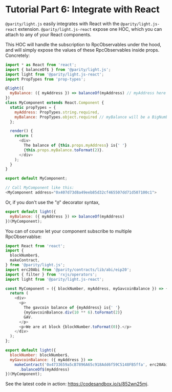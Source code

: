 # Tutorial Part 6: Integrate with React

`@parity/light.js` easily integrates with React with the `@parity/light.js-react` extension. `@parity/light.js-react` expose one HOC, which you can attach to any of your React components.

This HOC will handle the subscription to RpcObservables under the hood, and will simply expose the values of these RpcObservables inside props. Concretely:

```javascript
import * as React from 'react';
import { balanceOf$ } from '@parity/light.js';
import light from '@parity/light.js-react';
import PropTypes from 'prop-types';

@light({
  myBalance: ({ myAddress }) => balanceOf(myAddress) // myAddress here is a prop passed directly to MyComponent
})
class MyComponent extends React.Component {
  static propTypes = {
    myAddress: PropTypes.string.required,
    myBalance: PropTypes.object.required // myBalance will be a BigNumber
  };

  render() {
    return (
      <div>
        The balance of {this.props.myAddress} is{' '}
        {this.props.myBalance.toFormat(2)}.
      </div>
    );
  }
}

export default MyComponent;

// Call MyComponent like this:
<MyComponent address="0x407d73d8a49eeb85d32cf465507dd71d507100c1">
```

Or, if you don't use the "`@`" decorator syntax,

```javascript
export default light({
  myBalance: ({ myAddress }) => balanceOf(myAddress)
})(MyComponent);
```

You can of course let your component subscribe to multiple RpcObservablse:

```javascript
import React from 'react';
import {
  blockNumber$,
  makeContract,
} from '@parity/light.js';
import erc20Abi from '@parity/contracts/lib/abi/eip20';
import { filter } from 'rxjs/operators';
import light from '@parity/light.js-react';

const MyComponent = ({ blockNumber, myAddress, myGavcoinBalance }) => {
  return (
    <div>
      <p>
        The gavcoin balance of {myAddress} is{' '}
        {myGavcoinBalance.div(10 ** 6).toFormat(2)}
        GAV.
      </p>
      <p>We are at block {blockNumber.toFormat(0)}.</p>
    </div>
  );
};

export default light({
  blockNumber: blockNumber$,
  myGavcoinBalance: ({ myAddress }) =>
    makeContract('0x4733659a5cB7896A65c918Add6f59C5148FB5ffa', erc20Abi)
      .balanceOf$(myAddress)
})(MyComponent);
```

See the latest code in action: https://codesandbox.io/s/852wn25mj.
